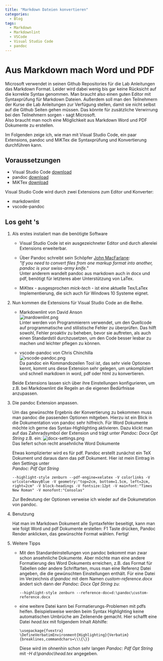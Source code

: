 ```yaml
---
title: "Markdown Dateien konvertieren"
categories:
  - Blog
tags:
  - Markdown
  - Markdownlint
  - VSCode
  - Visual Studio Code
  - pandoc
---
```


# Aus Markdown mach Word und PDF

Microsoft verwendet in seinen Github Repositories für die Lab Anleitungen das Markdown Format. Leider wird dabei wenig bis gar keine Rücksicht auf die korrekte Syntax genommen. Man braucht also einen guten Editor mit Syntaxprüfung für Markdown Dateien. Außerdem soll man den Teilnehmern der Kurse die Lab Anleitungen zur Verfügung stellen, damit sie nicht selbst auf die Github Seiten gehen müssen. Das könnte für zusätzliche Verwirrung bei den Teilnehmern sorgen - sagt Microsoft.  
Also braucht man noch eine Möglichkeit aus Markdown Word und PDF Dokumente zu erstellen.

Im Folgenden zeige ich, wie man mit Visual Studio Code, ein paar Extensions, pandoc und MiKTex die Syntaxprüfung und Konvertierung durchführen kann.

## Voraussetzungen

- Visual Studio Code [download](https://code.visualstudio.com/)
- pandoc [download](https://pandoc.org/installing.html)
- MiKTex [download](https://miktex.org/download)

Visual Studio Code wird durch zwei Extensions zum Editor und Konverter:

- markdownlint
- vscode-pandoc

## Los geht 's

1. Als erstes instaliert man die benötigte Software

    - Visual Studio Code ist ein ausgezeichneter Editor und durch allerelei Extensions erweiterbar.

    - Über Pandoc schreibt sein Schöpfer [John MacFarlane](https://johnmacfarlane.net):  
    *"If you need to convert files from one markup format into another, pandoc is your swiss-army knife."*  
    Unter anderem wandelt pandoc aus markdown auch in docx und pdf, benötigt für letzteres aber Unterstützung von LaTex.

    - MiKtex - ausgesprochen *mick-tech* - ist eine aktuelle Tex/LaTex Implementierung, die sich auch für Windows 10 Systeme eignet.  

2. Nun kommen die Extensions für Visual Studio Code an die Reihe.

    - Markdownlint von David Anson  
    ![mardownlint.png]({{site.url}}{{site.baseurl}}/assets/images/markdownlint.png)  
    Linter werden von Programmierern verwendet, um den Quellcode auf programmatische und stilistische Fehler zu überprüfen. Das hilft sowohl, Fehler proaktiv zu beheben, bevor sie auftreten, als auch einen Standardstil durchzusetzen, um den Code besser lesbar zu machen und leichter pflegen zu können.

    - vscode-pandoc von Chris Chinchilla  
    ![vscode-pandoc.png]({{site.url}}{{site.baseurl}}/assets/images/vscode-pandoc.png)  
    Da pandoc ein Kommandozeilen Tool ist, das sehr viele Optionen kennt, kommt uns diese Extension sehr gelegen, um unkompliziert und schnell markdown in word, pdf oder html zu konvertieren.

   Beide Extensions lassen sich über ihre Einstellungen konfigurieren, um z.B. bei Markdownlint die Regeln an die eigenen Bedürfnisse anzupassen.

3. Die pandoc Extension anpassen.

    Um das gewünschte Ergebnis der Konvertierung zu bekommen muss man pandoc die passenden Optionen mitgeben. Hierzu ist ein Blick in die Dokumentation von pandoc sehr hilfreich. Für Word Dokumente möchte ich gerne das Syntax-Highlighting aktivieren. Dazu klickt man auf das Zahnradsymbol der Extension und trägt unter *Pandoc: Docx Opt String* z.B. ein:
![docx-settings.png]({{site.url}}{{site.baseurl}}/assets/images/docx-settings.png)  
Das liefert schon recht ansehnliche Word Dokumente

    Etwas komplizierter wird es für pdf. Pandoc erstellt zunächst ein TeX Dokument und daraus dann das pdf Dokument. Hier ist mein Eintrag in den Settings unter  
    *Pandoc: Pdf Opt String*

    ```
    --highlight-style zenburn --pdf-engine=xelatex -V colorlinks -V urlcolor=NavyBlue -V geometry:"top=2cm, bottom=1.5cm, left=2cm, right=2cm" -V block-headings -V fontsize:12pt -V mainfont:"Times New Roman" -V monofont:"Consolas"
    ```

    Zur Bedeutung der Optionen verweise ich wieder auf die Dokumetation von pandoc.

4. Benutzung

    Hat man im Markdown Dokument alle Syntaxfehler beseitigt, kann man wie folgt Word und pdf Dokumente erstellen:
    F1 Taste drücken, Pandoc Render anklicken, das gewünschte Format wählen. Fertig!

5. Weitere Tipps

    - Mit den Standardeinstellungen von pandoc bekommt man zwar schon ansehnliche Dokumente. Aber möchte man eine andere Formatierung des Word Dokuments erreichen, z.B. das Format für Tabellen oder andere Schriftarten, muss man eine Referenz Datei angeben, die die gewünschten Einstellungen enthält. Für eine Datei im Verzeichnis *d:\\pandoc* mit dem Namen *custom-reference.docx*  ändert sich dann der *Pandoc: Docx Opt String* zu:

      `--highlight-style zenburn --reference-doc=d:\pandoc\custom-reference.docx`

    - eine weitere Datei kann bei Formatierungs-Problemen mit pdfs helfen. Beispielsweise werden beim Syntax Highlighting keine automatischen Umbrüche am Zeilenende gemacht. Hier schafft eine Datei *head.tex* mit folgendem Inhalt Abhilfe:  

      ```
      \usepackage{fvextra}
      \DefineVerbatimEnvironment{Highlighting}{Verbatim}{breaklines,commandchars=\\\{\}}
      ```

      Diese wird im ohnenhin schon sehr langen *Pandoc: Pdf Opt String* mit *-H d:\\pandoc\\head.tex* angegeben.
